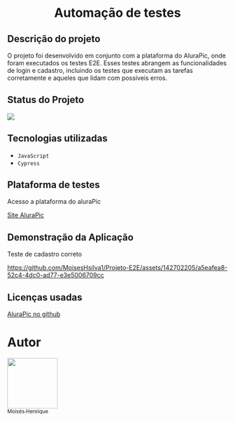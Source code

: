 <h1 align="center"> Automação de testes  </h1>

<h2>Descrição do projeto</h2>
<p>O projeto foi desenvolvido em conjunto com a plataforma do AluraPic, onde foram executados os testes E2E. Esses testes abrangem as funcionalidades de login e cadastro, incluindo os testes que executam as tarefas corretamente e aqueles que lidam com possíveis erros.</p>

<h2>Status do Projeto</h2>
<p align="left">
<img loading="lazy" src="http://img.shields.io/static/v1?label=STATUS&message=EM%20DESENVOLVIDO&color=GREEN&style=for-the-badge"/>
</p>

<h2>Tecnologias utilizadas</h2>

- ``JavaScript``
- ``Cypress``


<h2>Plataforma de testes</h2>
<p>Acesso a plataforma do aluraPic </p>
<a href="https://3076-cypress-alurapic-front.vercel.app/#/home"> Site AluraPic</a>



<h2>Demonstração da Aplicação</h2>
<p>Teste de cadastro correto</p>

https://github.com/MoisesHsilva1/Projeto-E2E/assets/142702205/a5eafea8-52c4-4dc0-ad77-e3e5006709cc

<h2>Licenças usadas</h2>

<a href="https://github.com/alura-cursos/alurapic-base"> AluraPic no github</a>

# Autor

 [<img loading="lazy" src="https://github.com/MoisesHsilva1/Projeto-E2E/assets/142702205/b1a9e6e2-60b0-4ce6-ba81-edcddd954366" width=115><br><sub>Moisés Henrique</sub>](https://github.com/MoisesHsilva1) 








